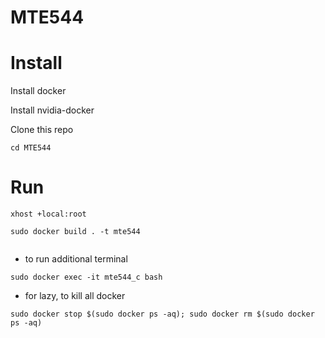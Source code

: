 # MTE544

# Install

Install docker

Install nvidia-docker

Clone this repo

```cd MTE544```

# Run

```xhost +local:root ```

```sudo docker build . -t mte544 ```

```sudo docker stop mte544_c; sudo docker rm mte544_c; sudo nvidia-docker run -it --ipc=host --env="DISPLAY" --env="QT_X11_NO_MITSHM=1" --volume="/tmp/.X11-unix:/tmp/.X11-unix:rw" -v $(pwd)/workspace:/home/user/workspace --privileged --net=host --name mte544_c mte544

```

- to run additional terminal

```sudo docker exec -it mte544_c bash```

- for lazy, to kill all docker

```sudo docker stop $(sudo docker ps -aq); sudo docker rm $(sudo docker ps -aq)```
